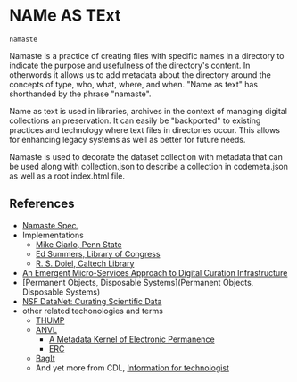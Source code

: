 
# NAMe AS TExt

    namaste

Namaste is a practice of creating files with specific names
in a directory to indicate the purpose and usefulness of the
directory's content. In otherwords it allows us to add metadata
about the directory around the concepts of type, who, what, where, 
and when. "Name as text" has shorthanded by the phrase "namaste".

Name as text is used in libraries, archives in the context of 
managing digital collections an preservation. It can easily be 
"backported" to existing practices and technology where text files 
in directories occur. This allows for enhancing legacy systems as 
well as better for future needs.

Namaste is used to decorate the dataset collection with metadata
that can be used along with collection.json to describe a collection
in codemeta.json as well as a root index.html file.

## References

+ [Namaste Spec.](https://confluence.ucop.edu/display/Curation/Namaste)
+ Implementations
    + [Mike Giarlo, Penn State](http://github.com/mjgiarlo/namaste)
    + [Ed Summers, Library of Congress](http://github.com/edsu/namaste)
    + [R. S. Doiel, Caltech Library](http://github.com/caltechlibrary/namaste)
+ [An Emergent Micro-Services Approach to Digital Curation
Infrastructure](http://www.ijdc.net/index.php/ijdc/article/view/154)
+ [Permanent Objects, Disposable Systems](Permanent Objects, Disposable Systems)
+ [NSF DataNet: Curating Scientific Data](https://jscholarship.library.jhu.edu/bitstream/handle/1774.2/34022/or09_d1_ms.pdf)
+ other related techonologies and terms
    + [THUMP](https://datatracker.ietf.org/doc/draft-kunze-thump/)
    + [ANVL](https://confluence.ucop.edu/display/Curation/Anvl)
        + [A Metadata Kernel of Electronic Permanence](https://journals.tdl.org/jodi/index.php/jodi/article/view/43)
        + [ERC]()
    + [BagIt](https://confluence.ucop.edu/display/Curation/BagIt)
    + And yet more from CDL, [Information for technologist](https://www.cdlib.org/gateways/technology/)


